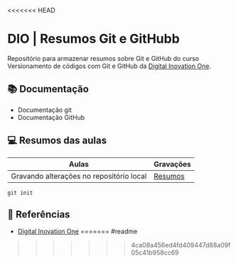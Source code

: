 <<<<<<< HEAD
# DIO | Resumos Git e GitHubb

Repositório para armazenar resumos sobre Git e GitHub do curso Versionamento de códigos com Git e GitHub da [Digital Inovation One](https://www.dio.me).

## 📚 Documentação
- Documentação git
- Documentação GitHub

## 💻 Resumos das aulas

| Aulas | Gravações | 
|-------|-----------|
| Gravando alterações no repositório local | [Resumos]()|

```
git init
```
## 🔎 Referências

- [Digital Inovation One](https://www.dio.me)
=======
#readme
>>>>>>> 4ca08a456ed4fd409447d88a09f05c41b958cc69
